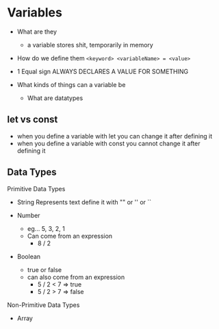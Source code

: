 # Variables

- What are they
  - a variable stores shit, temporarily in memory

- How do we define them
  `<keyword> <variableName> = <value>`

- 1 Equal sign
ALWAYS DECLARES A VALUE FOR SOMETHING

- What kinds of things can a variable be
  - What are datatypes
  
## let vs const

- when you define a variable with let you can change it after defining it
- when you define a variable with const you cannot change it after defining it

## Data Types

Primitive Data Types

- String
    Represents text
    define it with "" or '' or ``

- Number
  - eg... 5, 3, 2, 1
  - Can come from an expression
    - 8 / 2

- Boolean
  - true or false
  - can also come from an expression
    - 5 / 2 < 7 => true
    - 5 / 2 > 7 => false

Non-Primitive Data Types

- Array
